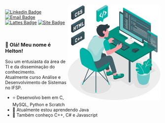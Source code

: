 <img align="right" src=".../../images/image.png" width="300"/>
<span>

[![Linkedin Badge](https://img.shields.io/badge/-Linkedin-0a66c2?style=flat&logo=Linkedin&logoColor=white)](https://www.linkedin.com/in/heltonricardo/)
[![Email Badge](https://img.shields.io/badge/-E--mail-107bd5?style=flat&logo=microsoft-outlook&logoColor=white)](mailto:helton_ricardo13@hotmail.com)
[![Lattes Badge](https://img.shields.io/badge/-Lattes-000?style=flat&logo=read-the-docs&logoColor=white)](http://lattes.cnpq.br/9857966043037362)
[![Site Badge](https://img.shields.io/badge/-Site-343a40?style=flat&logo=hexo&logoColor=white)](https://heltonricardo.github.io/)


<br/>

### :wave: Olá! Meu nome é Helton!

Sou um entusiasta da área de TI e da disseminação do conhecimento.  
Atualmente curso Análise e Desenvolvimento de Sistemas no IFSP.

- :star: Desenvolvo bem em C, MySQL, Python e Scratch
- :seedling: Atualmente estou aprendendo Java
- :gem: Também conheço C++, C# e Javascript
